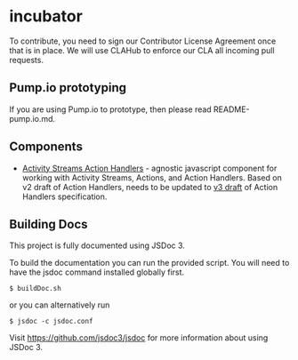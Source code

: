 incubator
=========
To contribute, you need to sign our Contributor License Agreement once that is in place.  We will use CLAHub to enforce our CLA all incoming pull requests.

## Pump.io prototyping
If you are using Pump.io to prototype, then please read README-pump.io.md.

## Components
- [Activity Streams Action Handlers](http://opensocial.org/projects/) - agnostic javascript component for working with Activity Streams, Actions, and Action Handlers.  Based on v2 draft of Action Handlers, needs to be updated to [v3 draft](http://www.ietf.org/id/draft-snell-activitystreams-actions-03.txt) of Action Handlers specification.

## Building Docs
This project is fully documented using JSDoc 3.

To build the documentation you can run the provided script.  You will need to have
the jsdoc command installed globally first.

    $ buildDoc.sh

or you can alternatively run

    $ jsdoc -c jsdoc.conf

Visit https://github.com/jsdoc3/jsdoc for more information about using JSDoc 3.
